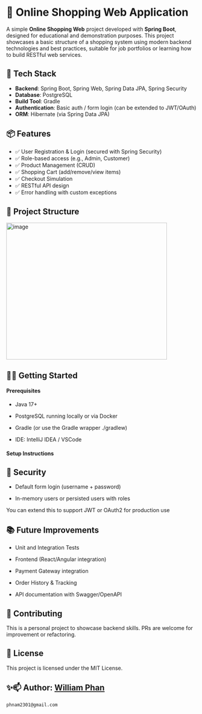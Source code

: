 # 🛒 Online Shopping Web Application

A simple **Online Shopping Web** project developed with **Spring Boot**, designed for educational and demonstration purposes. This project showcases a basic structure of a shopping system using modern backend technologies and best practices, suitable for job portfolios or learning how to build RESTful web services.

## 🚀 Tech Stack

- **Backend**: Spring Boot, Spring Web, Spring Data JPA, Spring Security
- **Database**: PostgreSQL
- **Build Tool**: Gradle
- **Authentication**: Basic auth / form login (can be extended to JWT/OAuth)
- **ORM**: Hibernate (via Spring Data JPA)

## 📦 Features

- ✅ User Registration & Login (secured with Spring Security)
- ✅ Role-based access (e.g., Admin, Customer)
- ✅ Product Management (CRUD)
- ✅ Shopping Cart (add/remove/view items)
- ✅ Checkout Simulation
- ✅ RESTful API design
- ✅ Error handling with custom exceptions

## 📁 Project Structure

<img width="426" height="362" alt="image" src="https://github.com/user-attachments/assets/a010e372-9a5d-40a3-aa38-17b3bd1d0adc" />


## 🧑‍💻 Getting Started
#### Prerequisites
- Java 17+

- PostgreSQL running locally or via Docker

- Gradle (or use the Gradle wrapper ./gradlew)

- IDE: IntelliJ IDEA / VSCode

#### Setup Instructions

## 🔐 Security
- Default form login (username + password)

- In-memory users or persisted users with roles

You can extend this to support JWT or OAuth2 for production use

## 📚 Future Improvements
- Unit and Integration Tests

- Frontend (React/Angular integration)

- Payment Gateway integration

- Order History & Tracking

- API documentation with Swagger/OpenAPI

## 🤝 Contributing
This is a personal project to showcase backend skills. PRs are welcome for improvement or refactoring.

## 📄 License
This project is licensed under the MIT License.

## ✨📫 Author: [William Phan](./github.com/phnam2301)

`phnam2301@gmail.com`
